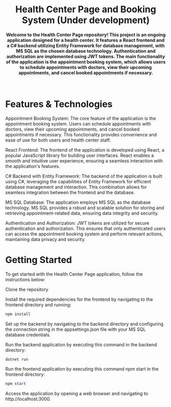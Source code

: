 <h1 align="center"> Health Center Page and Booking System (Under development) </h1>

<h4 align="center">Welcome to the Health Center Page repository! This project is an ongoing application designed for a health center. It features a React frontend and a C# backend utilizing Entity Framework for database management, with MS SQL as the chosen database technology. Authentication and authorization are implemented using JWT tokens. The main functionality of the application is the appointment booking system, which allows users to schedule appointments with doctors, view their upcoming appointments, and cancel booked appointments if necessary. <br><br><br>


# Features & Technologies
Appointment Booking System: The core feature of the application is the appointment booking system. Users can schedule appointments with doctors, view their upcoming appointments, and cancel booked appointments if necessary. This functionality provides convenience and ease of use for both users and health center staff.

React Frontend: The frontend of the application is developed using React, a popular JavaScript library for building user interfaces. React enables a smooth and intuitive user experience, ensuring a seamless interaction with the application's features.

C# Backend with Entity Framework: The backend of the application is built using C#, leveraging the capabilities of Entity Framework for efficient database management and interaction. This combination allows for seamless integration between the frontend and the database.

MS SQL Database: The application employs MS SQL as the database technology. MS SQL provides a robust and scalable solution for storing and retrieving appointment-related data, ensuring data integrity and security.

Authentication and Authorization: JWT tokens are utilized for secure authentication and authorization. This ensures that only authenticated users can access the appointment booking system and perform relevant actions, maintaining data privacy and security.

# Getting Started
To get started with the Health Center Page application, follow the instructions below:

Clone the repository


Install the required dependencies for the frontend by navigating to the frontend directory and running:
```powershell
npm install
```
Set up the backend by navigating to the backend directory and configuring the connection string in the appsettings.json file with your MS SQL database credentials.


Run the backend application by executing this command in the backend directory:
```powershell
dotnet run
```

Run the frontend application by executing this command npm start in the frontend directory:
```powershell
npm start
```

Access the application by opening a web browser and navigating to http://localhost:3000.
